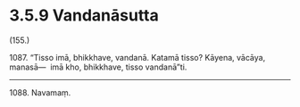 # 3.5.9 Vandanāsutta

(155.)

1087\. “Tisso imā, bhikkhave, vandanā. Katamā tisso? Kāyena, vācāya, manasā—  imā kho, bhikkhave, tisso vandanā”ti.

---

1088\. Navamaṃ.
